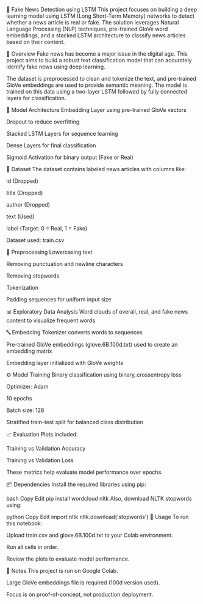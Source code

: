 📰 Fake News Detection using LSTM
This project focuses on building a deep learning model using LSTM (Long Short-Term Memory) networks to detect whether a news article is real or fake. The solution leverages Natural Language Processing (NLP) techniques, pre-trained GloVe word embeddings, and a stacked LSTM architecture to classify news articles based on their content.

🚀 Overview
Fake news has become a major issue in the digital age. This project aims to build a robust text classification model that can accurately identify fake news using deep learning.

The dataset is preprocessed to clean and tokenize the text, and pre-trained GloVe embeddings are used to provide semantic meaning. The model is trained on this data using a two-layer LSTM followed by fully connected layers for classification.

🧠 Model Architecture
Embedding Layer using pre-trained GloVe vectors

Dropout to reduce overfitting

Stacked LSTM Layers for sequence learning

Dense Layers for final classification

Sigmoid Activation for binary output (Fake or Real)

📁 Dataset
The dataset contains labeled news articles with columns like:

id (Dropped)

title (Dropped)

author (Dropped)

text (Used)

label (Target: 0 = Real, 1 = Fake)

Dataset used: train.csv

🧹 Preprocessing
Lowercasing text

Removing punctuation and newline characters

Removing stopwords

Tokenization

Padding sequences for uniform input size

📊 Exploratory Data Analysis
Word clouds of overall, real, and fake news content to visualize frequent words

🔤 Embedding
Tokenizer converts words to sequences

Pre-trained GloVe embeddings (glove.6B.100d.txt) used to create an embedding matrix

Embedding layer initialized with GloVe weights

⚙️ Model Training
Binary classification using binary_crossentropy loss

Optimizer: Adam

10 epochs

Batch size: 128

Stratified train-test split for balanced class distribution

📈 Evaluation
Plots included:

Training vs Validation Accuracy

Training vs Validation Loss

These metrics help evaluate model performance over epochs.

📦 Dependencies
Install the required libraries using pip:

bash
Copy
Edit
pip install wordcloud nltk
Also, download NLTK stopwords using:

python
Copy
Edit
import nltk
nltk.download('stopwords')
🧪 Usage
To run this notebook:

Upload train.csv and glove.6B.100d.txt to your Colab environment.

Run all cells in order.

Review the plots to evaluate model performance.

📌 Notes
This project is run on Google Colab.

Large GloVe embeddings file is required (100d version used).

Focus is on proof-of-concept, not production deployment.

